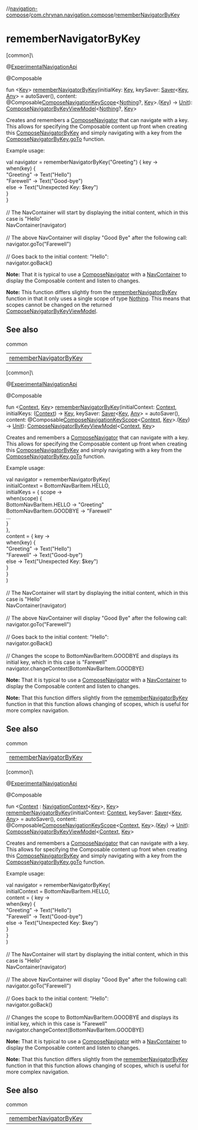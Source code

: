 //[navigation-compose](../../index.md)/[com.chrynan.navigation.compose](index.md)/[rememberNavigatorByKey](remember-navigator-by-key.md)

# rememberNavigatorByKey

[common]\

@[ExperimentalNavigationApi](../../../navigation-core/navigation-core/com.chrynan.navigation/-experimental-navigation-api/index.md)

@Composable

fun &lt;[Key](remember-navigator-by-key.md)&gt; [rememberNavigatorByKey](remember-navigator-by-key.md)(initialKey: [Key](remember-navigator-by-key.md), keySaver: [Saver](-saver/index.md)&lt;[Key](remember-navigator-by-key.md), [Any](https://kotlinlang.org/api/latest/jvm/stdlib/kotlin/-any/index.html)&gt; = autoSaver(), content: @Composable[ComposeNavigationKeyScope](-compose-navigation-key-scope/index.md)&lt;[Nothing](https://kotlinlang.org/api/latest/jvm/stdlib/kotlin/-nothing/index.html)?, [Key](remember-navigator-by-key.md)&gt;.([Key](remember-navigator-by-key.md)) -&gt; [Unit](https://kotlinlang.org/api/latest/jvm/stdlib/kotlin/-unit/index.html)): [ComposeNavigatorByKeyViewModel](-compose-navigator-by-key-view-model/index.md)&lt;[Nothing](https://kotlinlang.org/api/latest/jvm/stdlib/kotlin/-nothing/index.html)?, [Key](remember-navigator-by-key.md)&gt;

Creates and remembers a [ComposeNavigator](-compose-navigator/index.md) that can navigate with a key. This allows for specifying the Composable content up front when creating this [ComposeNavigatorByKey](-compose-navigator-by-key/index.md) and simply navigating with a key from the [ComposeNavigatorByKey.goTo](-compose-navigator-by-key/go-to.md) function.

Example usage:

val navigator = rememberNavigatorByKey("Greeting") { key -&gt;\
    when(key) {\
        "Greeting" -&gt; Text("Hello")\
        "Farewell" -&gt; Text("Good-bye")\
        else -&gt; Text("Unexpected Key: $key")\
    }\
}\
\
// The NavContainer will start by displaying the initial content, which in this case is "Hello"\
NavContainer(navigator)\
\
// The above NavContainer will display "Good Bye" after the following call:\
navigator.goTo("Farewell")\
\
// Goes back to the initial content: "Hello":\
navigator.goBack()

**Note:** That it is typical to use a [ComposeNavigator](-compose-navigator/index.md) with a [NavContainer](-nav-container.md) to display the Composable content and listen to changes.

**Note:** This function differs slightly from the [rememberNavigatorByKey](remember-navigator-by-key.md) function in that it only uses a single scope of type [Nothing](https://kotlinlang.org/api/latest/jvm/stdlib/kotlin/-nothing/index.html). This means that scopes cannot be changed on the returned [ComposeNavigatorByKeyViewModel](-compose-navigator-by-key-view-model/index.md).

## See also

common

| | |
|---|---|
| [rememberNavigatorByKey](remember-navigator-by-key.md) |  |

[common]\

@[ExperimentalNavigationApi](../../../navigation-core/navigation-core/com.chrynan.navigation/-experimental-navigation-api/index.md)

@Composable

fun &lt;[Context](remember-navigator-by-key.md), [Key](remember-navigator-by-key.md)&gt; [rememberNavigatorByKey](remember-navigator-by-key.md)(initialContext: [Context](remember-navigator-by-key.md), initialKeys: ([Context](remember-navigator-by-key.md)) -&gt; [Key](remember-navigator-by-key.md), keySaver: [Saver](-saver/index.md)&lt;[Key](remember-navigator-by-key.md), [Any](https://kotlinlang.org/api/latest/jvm/stdlib/kotlin/-any/index.html)&gt; = autoSaver(), content: @Composable[ComposeNavigationKeyScope](-compose-navigation-key-scope/index.md)&lt;[Context](remember-navigator-by-key.md), [Key](remember-navigator-by-key.md)&gt;.([Key](remember-navigator-by-key.md)) -&gt; [Unit](https://kotlinlang.org/api/latest/jvm/stdlib/kotlin/-unit/index.html)): [ComposeNavigatorByKeyViewModel](-compose-navigator-by-key-view-model/index.md)&lt;[Context](remember-navigator-by-key.md), [Key](remember-navigator-by-key.md)&gt;

Creates and remembers a [ComposeNavigator](-compose-navigator/index.md) that can navigate with a key. This allows for specifying the Composable content up front when creating this [ComposeNavigatorByKey](-compose-navigator-by-key/index.md) and simply navigating with a key from the [ComposeNavigatorByKey.goTo](-compose-navigator-by-key/go-to.md) function.

Example usage:

val navigator = rememberNavigatorByKey(\
    initialContext = BottomNavBarItem.HELLO,\
    initialKeys = { scope -&gt;\
        when(scope) {\
            BottomNavBarItem.HELLO -&gt; "Greeting"\
            BottomNavBarItem.GOODBYE -&gt; "Farewell"\
            ...\
        }\
    },\
    content = { key -&gt;\
        when(key) {\
            "Greeting" -&gt; Text("Hello")\
            "Farewell" -&gt; Text("Good-bye")\
            else -&gt; Text("Unexpected Key: $key")\
        }\
    }\
)\
\
// The NavContainer will start by displaying the initial content, which in this case is "Hello"\
NavContainer(navigator)\
\
// The above NavContainer will display "Good Bye" after the following call:\
navigator.goTo("Farewell")\
\
// Goes back to the initial content: "Hello":\
navigator.goBack()\
\
// Changes the scope to BottomNavBarItem.GOODBYE and displays its initial key, which in this case is "Farewell"\
navigator.changeContext(BottomNavBarItem.GOODBYE)

**Note:** That it is typical to use a [ComposeNavigator](-compose-navigator/index.md) with a [NavContainer](-nav-container.md) to display the Composable content and listen to changes.

**Note:** That this function differs slightly from the [rememberNavigatorByKey](remember-navigator-by-key.md) function in that this function allows changing of scopes, which is useful for more complex navigation.

## See also

common

| | |
|---|---|
| [rememberNavigatorByKey](remember-navigator-by-key.md) |  |

[common]\

@[ExperimentalNavigationApi](../../../navigation-core/navigation-core/com.chrynan.navigation/-experimental-navigation-api/index.md)

@Composable

fun &lt;[Context](remember-navigator-by-key.md) : [NavigationContext](../../../navigation-core/navigation-core/com.chrynan.navigation/-navigation-context/index.md)&lt;[Key](remember-navigator-by-key.md)&gt;, [Key](remember-navigator-by-key.md)&gt; [rememberNavigatorByKey](remember-navigator-by-key.md)(initialContext: [Context](remember-navigator-by-key.md), keySaver: [Saver](-saver/index.md)&lt;[Key](remember-navigator-by-key.md), [Any](https://kotlinlang.org/api/latest/jvm/stdlib/kotlin/-any/index.html)&gt; = autoSaver(), content: @Composable[ComposeNavigationKeyScope](-compose-navigation-key-scope/index.md)&lt;[Context](remember-navigator-by-key.md), [Key](remember-navigator-by-key.md)&gt;.([Key](remember-navigator-by-key.md)) -&gt; [Unit](https://kotlinlang.org/api/latest/jvm/stdlib/kotlin/-unit/index.html)): [ComposeNavigatorByKeyViewModel](-compose-navigator-by-key-view-model/index.md)&lt;[Context](remember-navigator-by-key.md), [Key](remember-navigator-by-key.md)&gt;

Creates and remembers a [ComposeNavigator](-compose-navigator/index.md) that can navigate with a key. This allows for specifying the Composable content up front when creating this [ComposeNavigatorByKey](-compose-navigator-by-key/index.md) and simply navigating with a key from the [ComposeNavigatorByKey.goTo](-compose-navigator-by-key/go-to.md) function.

Example usage:

val navigator = rememberNavigatorByKey(\
    initialContext = BottomNavBarItem.HELLO,\
    content = { key -&gt;\
        when(key) {\
            "Greeting" -&gt; Text("Hello")\
            "Farewell" -&gt; Text("Good-bye")\
            else -&gt; Text("Unexpected Key: $key")\
        }\
    }\
)\
\
// The NavContainer will start by displaying the initial content, which in this case is "Hello"\
NavContainer(navigator)\
\
// The above NavContainer will display "Good Bye" after the following call:\
navigator.goTo("Farewell")\
\
// Goes back to the initial content: "Hello":\
navigator.goBack()\
\
// Changes the scope to BottomNavBarItem.GOODBYE and displays its initial key, which in this case is "Farewell"\
navigator.changeContext(BottomNavBarItem.GOODBYE)

**Note:** That it is typical to use a [ComposeNavigator](-compose-navigator/index.md) with a [NavContainer](-nav-container.md) to display the Composable content and listen to changes.

**Note:** That this function differs slightly from the [rememberNavigatorByKey](remember-navigator-by-key.md) function in that this function allows changing of scopes, which is useful for more complex navigation.

## See also

common

| | |
|---|---|
| [rememberNavigatorByKey](remember-navigator-by-key.md) |  |
